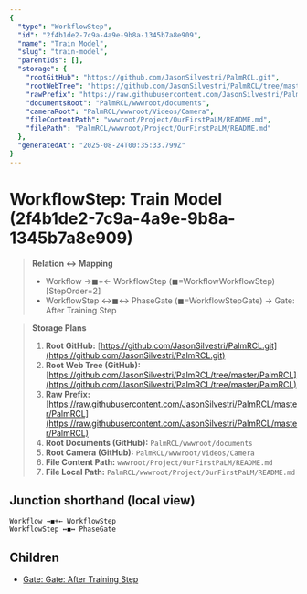 ```yaml
---
{
  "type": "WorkflowStep",
  "id": "2f4b1de2-7c9a-4a9e-9b8a-1345b7a8e909",
  "name": "Train Model",
  "slug": "train-model",
  "parentIds": [],
  "storage": {
    "rootGitHub": "https://github.com/JasonSilvestri/PalmRCL.git",
    "rootWebTree": "https://github.com/JasonSilvestri/PalmRCL/tree/master/PalmRCL",
    "rawPrefix": "https://raw.githubusercontent.com/JasonSilvestri/PalmRCL/master/PalmRCL",
    "documentsRoot": "PalmRCL/wwwroot/documents",
    "cameraRoot": "PalmRCL/wwwroot/Videos/Camera",
    "fileContentPath": "wwwroot/Project/OurFirstPaLM/README.md",
    "filePath": "PalmRCL/wwwroot/Project/OurFirstPaLM/README.md"
  },
  "generatedAt": "2025-08-24T00:35:33.799Z"
}
---
```

# WorkflowStep: Train Model (2f4b1de2-7c9a-4a9e-9b8a-1345b7a8e909)

> **Relation ↔ Mapping**
> - Workflow →◼+← WorkflowStep (◼=WorkflowWorkflowStep) [StepOrder=2]
> - WorkflowStep ↔◼↔ PhaseGate (◼=WorkflowStepGate) → Gate: After Training Step

> **Storage Plans**
> 1. **Root GitHub:** [https://github.com/JasonSilvestri/PalmRCL.git](https://github.com/JasonSilvestri/PalmRCL.git)
> 2. **Root Web Tree (GitHub):** [https://github.com/JasonSilvestri/PalmRCL/tree/master/PalmRCL](https://github.com/JasonSilvestri/PalmRCL/tree/master/PalmRCL)
> 3. **Raw Prefix:** [https://raw.githubusercontent.com/JasonSilvestri/PalmRCL/master/PalmRCL](https://raw.githubusercontent.com/JasonSilvestri/PalmRCL/master/PalmRCL)
> 4. **Root Documents (GitHub):** `PalmRCL/wwwroot/documents`
> 5. **Root Camera (GitHub):** `PalmRCL/wwwroot/Videos/Camera`
> 6. **File Content Path:** `wwwroot/Project/OurFirstPaLM/README.md`
> 7. **File Local Path:** `PalmRCL/wwwroot/Project/OurFirstPaLM/README.md`

## Junction shorthand (local view)
```plaintext
Workflow →◼+← WorkflowStep
WorkflowStep ↔◼↔ PhaseGate
```

## Children
- [Gate: Gate: After Training Step](/docs/palms/palm-demo-44b026db-ab7d-46c8-8d54-a2ff2d244c19/gates/gate-after-training-step-a010f2b2-3452-41b9-ad4f-240e2b71c0c7.md)
